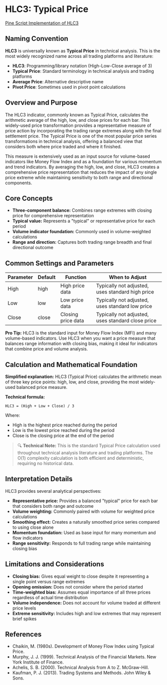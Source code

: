 # HLC3: Typical Price

[Pine Script Implementation of HLC3](https://github.com/mihakralj/pinescript/blob/main/indicators/numerics/hlc3.pine)

## Naming Convention

**HLC3** is universally known as **Typical Price** in technical analysis. This is the most widely recognized name across all trading platforms and literature:

- **HLC3**: Programming/library notation (High-Low-Close average of 3)
- **Typical Price**: Standard terminology in technical analysis and trading platforms
- **Average Price**: Alternative descriptive name
- **Pivot Price**: Sometimes used in pivot point calculations

## Overview and Purpose

The HLC3 indicator, commonly known as Typical Price, calculates the arithmetic average of the high, low, and close prices for each bar. This widely-used price transformation provides a representative measure of price action by incorporating the trading range extremes along with the final settlement price. The Typical Price is one of the most popular price series transformations in technical analysis, offering a balanced view that considers both where price traded and where it finished.

This measure is extensively used as an input source for volume-based indicators like Money Flow Index and as a foundation for various momentum and trend indicators. By averaging the high, low, and close, HLC3 creates a comprehensive price representation that reduces the impact of any single price extreme while maintaining sensitivity to both range and directional components.

## Core Concepts

* **Three-component balance:** Combines range extremes with closing price for comprehensive representation
* **Typical value:** Represents a "typical" or representative price for each period
* **Volume indicator foundation:** Commonly used in volume-weighted calculations
* **Range and direction:** Captures both trading range breadth and final directional outcome

## Common Settings and Parameters

| Parameter | Default | Function | When to Adjust |
|-----------|---------|----------|---------------|
| High | high | High price data | Typically not adjusted, uses standard high price |
| Low | low | Low price data | Typically not adjusted, uses standard low price |
| Close | close | Closing price data | Typically not adjusted, uses standard close price |

**Pro Tip:** HLC3 is the standard input for Money Flow Index (MFI) and many volume-based indicators. Use HLC3 when you want a price measure that balances range information with closing bias, making it ideal for indicators that combine price and volume analysis.

## Calculation and Mathematical Foundation

**Simplified explanation:**
HLC3 (Typical Price) calculates the arithmetic mean of three key price points: high, low, and close, providing the most widely-used balanced price measure.

**Technical formula:**

```
HLC3 = (High + Low + Close) / 3
```

Where:
- High is the highest price reached during the period
- Low is the lowest price reached during the period  
- Close is the closing price at the end of the period

> 🔍 **Technical Note:** This is the standard Typical Price calculation used throughout technical analysis literature and trading platforms. The O(1) complexity calculation is both efficient and deterministic, requiring no historical data.

## Interpretation Details

HLC3 provides several analytical perspectives:

* **Representative price:** Provides a balanced "typical" price for each bar that considers both range and outcome
* **Volume weighting:** Commonly paired with volume for weighted price calculations
* **Smoothing effect:** Creates a naturally smoothed price series compared to using close alone
* **Momentum foundation:** Used as base input for many momentum and flow indicators
* **Range sensitivity:** Responds to full trading range while maintaining closing bias

## Limitations and Considerations

* **Closing bias:** Gives equal weight to close despite it representing a single point versus range extremes
* **Opening omission:** Does not consider where the period started
* **Time-weighted bias:** Assumes equal importance of all three prices regardless of actual time distribution
* **Volume independence:** Does not account for volume traded at different price levels
* **Extreme sensitivity:** Includes high and low extremes that may represent brief spikes

## References

* Chaikin, M. (1980s). Development of Money Flow Index using Typical Price.
* Murphy, J. J. (1999). Technical Analysis of the Financial Markets. New York Institute of Finance.
* Achelis, S. B. (2000). Technical Analysis from A to Z. McGraw-Hill.
* Kaufman, P. J. (2013). Trading Systems and Methods. John Wiley & Sons.
